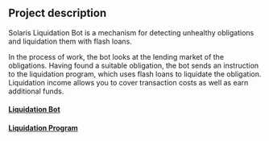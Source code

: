 ## Project description

Solaris Liquidation Bot is a mechanism for detecting unhealthy obligations and liquidation them with flash loans.

In the process of work, the bot looks at the lending market of the obligations. Having found a suitable obligation, the bot sends an instruction to the liquidation program, which uses flash loans to liquidate the obligation. Liquidation income allows you to cover transaction costs as well as earn additional funds.

#### [Liquidation Bot](https://github.com/solaris-protocol/solaris-liquidation-bot/tree/master/bot)
#### [Liquidation Program](https://github.com/solaris-protocol/solaris-liquidation-bot/tree/master/program)
